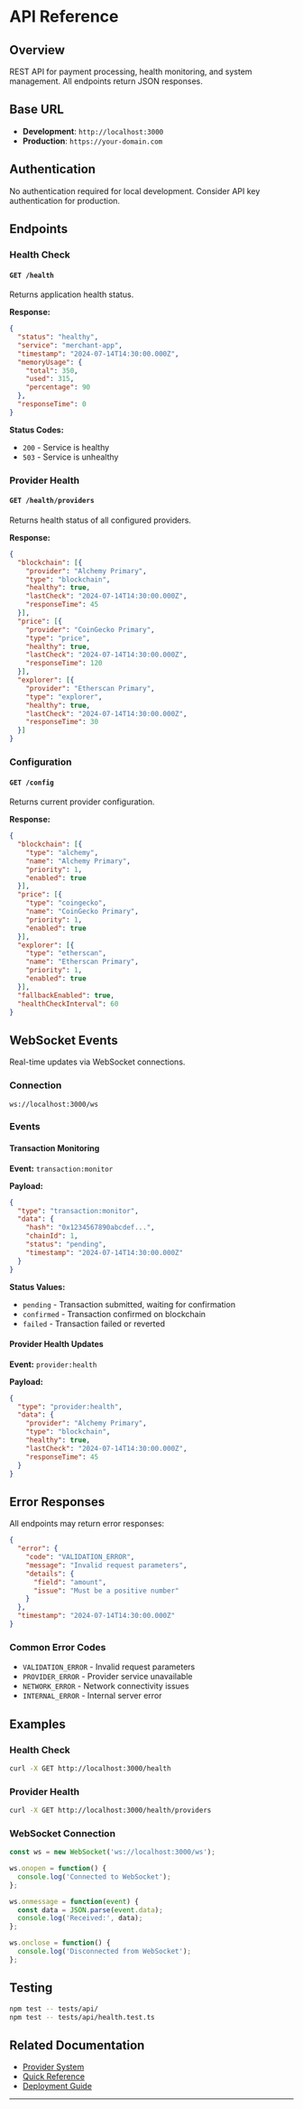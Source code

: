 # API Reference

## Overview

REST API for payment processing, health monitoring, and system management. All endpoints return JSON responses.

## Base URL

- **Development**: `http://localhost:3000`
- **Production**: `https://your-domain.com`

## Authentication

No authentication required for local development. Consider API key authentication for production.

## Endpoints

### Health Check

#### `GET /health`

Returns application health status.

**Response:**

```json
{
  "status": "healthy",
  "service": "merchant-app",
  "timestamp": "2024-07-14T14:30:00.000Z",
  "memoryUsage": {
    "total": 350,
    "used": 315,
    "percentage": 90
  },
  "responseTime": 0
}
```

**Status Codes:**

- `200` - Service is healthy
- `503` - Service is unhealthy

### Provider Health

#### `GET /health/providers`

Returns health status of all configured providers.

**Response:**

```json
{
  "blockchain": [{
    "provider": "Alchemy Primary",
    "type": "blockchain",
    "healthy": true,
    "lastCheck": "2024-07-14T14:30:00.000Z",
    "responseTime": 45
  }],
  "price": [{
    "provider": "CoinGecko Primary",
    "type": "price",
    "healthy": true,
    "lastCheck": "2024-07-14T14:30:00.000Z",
    "responseTime": 120
  }],
  "explorer": [{
    "provider": "Etherscan Primary",
    "type": "explorer",
    "healthy": true,
    "lastCheck": "2024-07-14T14:30:00.000Z",
    "responseTime": 30
  }]
}
```

### Configuration

#### `GET /config`

Returns current provider configuration.

**Response:**

```json
{
  "blockchain": [{
    "type": "alchemy",
    "name": "Alchemy Primary",
    "priority": 1,
    "enabled": true
  }],
  "price": [{
    "type": "coingecko",
    "name": "CoinGecko Primary",
    "priority": 1,
    "enabled": true
  }],
  "explorer": [{
    "type": "etherscan",
    "name": "Etherscan Primary",
    "priority": 1,
    "enabled": true
  }],
  "fallbackEnabled": true,
  "healthCheckInterval": 60
}
```

## WebSocket Events

Real-time updates via WebSocket connections.

### Connection

```
ws://localhost:3000/ws
```

### Events

#### Transaction Monitoring

**Event:** `transaction:monitor`

**Payload:**

```json
{
  "type": "transaction:monitor",
  "data": {
    "hash": "0x1234567890abcdef...",
    "chainId": 1,
    "status": "pending",
    "timestamp": "2024-07-14T14:30:00.000Z"
  }
}
```

**Status Values:**

- `pending` - Transaction submitted, waiting for confirmation
- `confirmed` - Transaction confirmed on blockchain
- `failed` - Transaction failed or reverted

#### Provider Health Updates

**Event:** `provider:health`

**Payload:**

```json
{
  "type": "provider:health",
  "data": {
    "provider": "Alchemy Primary",
    "type": "blockchain",
    "healthy": true,
    "lastCheck": "2024-07-14T14:30:00.000Z",
    "responseTime": 45
  }
}
```

## Error Responses

All endpoints may return error responses:

```json
{
  "error": {
    "code": "VALIDATION_ERROR",
    "message": "Invalid request parameters",
    "details": {
      "field": "amount",
      "issue": "Must be a positive number"
    }
  },
  "timestamp": "2024-07-14T14:30:00.000Z"
}
```

### Common Error Codes

- `VALIDATION_ERROR` - Invalid request parameters
- `PROVIDER_ERROR` - Provider service unavailable
- `NETWORK_ERROR` - Network connectivity issues
- `INTERNAL_ERROR` - Internal server error

## Examples

### Health Check

```bash
curl -X GET http://localhost:3000/health
```

### Provider Health

```bash
curl -X GET http://localhost:3000/health/providers
```

### WebSocket Connection

```javascript
const ws = new WebSocket('ws://localhost:3000/ws');

ws.onopen = function() {
  console.log('Connected to WebSocket');
};

ws.onmessage = function(event) {
  const data = JSON.parse(event.data);
  console.log('Received:', data);
};

ws.onclose = function() {
  console.log('Disconnected from WebSocket');
};
```

## Testing

```bash
npm test -- tests/api/
npm test -- tests/api/health.test.ts
```

## Related Documentation

- [Provider System](PROVIDER_SYSTEM.md)
- [Quick Reference](QUICK_REFERENCE.md)
- [Deployment Guide](README-DEPLOYMENT.md)

---
